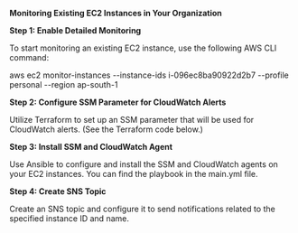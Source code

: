 **Monitoring Existing EC2 Instances in Your Organization**

**Step 1: Enable Detailed Monitoring**

To start monitoring an existing EC2 instance, use the following AWS CLI command:

aws ec2 monitor-instances --instance-ids i-096ec8ba90922d2b7 --profile personal --region ap-south-1

**Step 2: Configure SSM Parameter for CloudWatch Alerts**

Utilize Terraform to set up an SSM parameter that will be used for CloudWatch alerts. (See the Terraform code below.)

**Step 3: Install SSM and CloudWatch Agent**

Use Ansible to configure and install the SSM and CloudWatch agents on your EC2 instances. You can find the playbook in the main.yml file.

**Step 4: Create SNS Topic**

Create an SNS topic and configure it to send notifications related to the specified instance ID and name.

